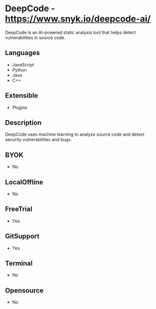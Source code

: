 # DeepCode - https://www.snyk.io/deepcode-ai/
DeepCode is an AI-powered static analysis tool that helps detect vulnerabilities in source code.
## Languages  
- JavaScript  
- Python  
- Java  
- C++  
## Extensible  
- Plugins  
## Description  
DeepCode uses machine learning to analyze source code and detect security vulnerabilities and bugs.  
## BYOK  
- No  
## LocalOffline  
- No  
## FreeTrial  
- Yes  
## GitSupport  
- Yes  
## Terminal  
- No  
## Opensource  
- No  